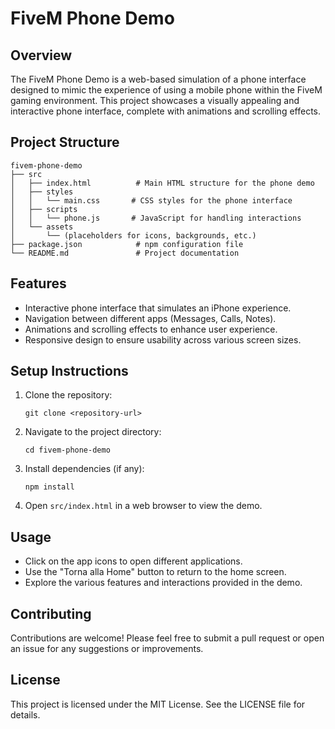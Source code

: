 # FiveM Phone Demo

## Overview
The FiveM Phone Demo is a web-based simulation of a phone interface designed to mimic the experience of using a mobile phone within the FiveM gaming environment. This project showcases a visually appealing and interactive phone interface, complete with animations and scrolling effects.

## Project Structure
```
fivem-phone-demo
├── src
│   ├── index.html          # Main HTML structure for the phone demo
│   ├── styles
│   │   └── main.css       # CSS styles for the phone interface
│   ├── scripts
│   │   └── phone.js       # JavaScript for handling interactions
│   └── assets
│       └── (placeholders for icons, backgrounds, etc.)
├── package.json            # npm configuration file
└── README.md               # Project documentation
```

## Features
- Interactive phone interface that simulates an iPhone experience.
- Navigation between different apps (Messages, Calls, Notes).
- Animations and scrolling effects to enhance user experience.
- Responsive design to ensure usability across various screen sizes.

## Setup Instructions
1. Clone the repository:
   ```
   git clone <repository-url>
   ```
2. Navigate to the project directory:
   ```
   cd fivem-phone-demo
   ```
3. Install dependencies (if any):
   ```
   npm install
   ```
4. Open `src/index.html` in a web browser to view the demo.

## Usage
- Click on the app icons to open different applications.
- Use the "Torna alla Home" button to return to the home screen.
- Explore the various features and interactions provided in the demo.

## Contributing
Contributions are welcome! Please feel free to submit a pull request or open an issue for any suggestions or improvements.

## License
This project is licensed under the MIT License. See the LICENSE file for details.